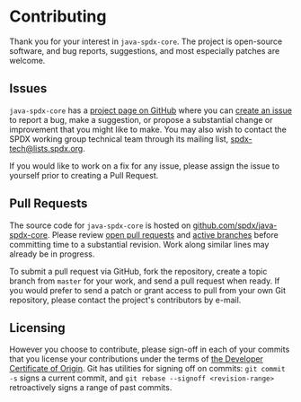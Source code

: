 Contributing
============
Thank you for your interest in `java-spdx-core`. The project is open-source software, and bug reports, suggestions, and most especially patches are welcome.

Issues
------
`java-spdx-core` has a [project page on GitHub](https://github.com/spdx/java-spdx-core) where you can [create an issue](https://github.com/spdx/java-spdx-core/issues/new/choose) to report a bug, make a suggestion, or propose a substantial change or improvement that you might like to make. You may also wish to contact the SPDX working group technical team through its mailing list, [spdx-tech@lists.spdx.org](mailto:spdx-tech@lists.spdx.org).

If you would like to work on a fix for any issue, please assign the issue to yourself prior to creating a Pull Request.

Pull Requests
-------
The source code for `java-spdx-core` is hosted on [github.com/spdx/java-spdx-core](https://github.com/spdx/java-spdx-core). Please review [open pull requests](https://github.com/spdx/java-spdx-core/pulls) and [active branches](https://github.com/spdx/java-spdx-core/branches) before committing time to a substantial revision. Work along similar lines may already be in progress.

To submit a pull request via GitHub, fork the repository, create a topic branch from `master` for your work, and send a pull request when ready. If you would prefer to send a patch or grant access to pull from your own Git repository, please contact the project's contributors by e-mail.

Licensing
---------
However you choose to contribute, please sign-off in each of your commits that you license your contributions under the terms of [the Developer Certificate of Origin](https://developercertificate.org/). Git has utilities for signing off on commits: `git commit -s` signs a current commit, and `git rebase --signoff <revision-range>` retroactively signs a range of past commits.